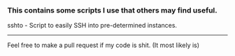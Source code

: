 ### This contains some scripts I use that others may find useful.

sshto - Script to easily SSH into pre-determined instances.

---
Feel free to make a pull request if my code is shit. (It most likely is)
